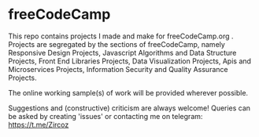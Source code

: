 # freeCodeCamp

This repo contains projects I made and make for freeCodeCamp.org .
Projects are segregated by the sections of freeCodeCamp, namely Responsive Design Projects, Javascript Algorithms and Data Structure Projects, Front End Libraries Projects, Data Visualization Projects, Apis and Microservices Projects, Information Security and Quality Assurance Projects.

The online working sample(s) of work will be provided wherever possible.

Suggestions and (constructive) criticism are always welcome!
Queries can be asked by creating 'issues' or contacting me on telegram: https://t.me/Zircoz
